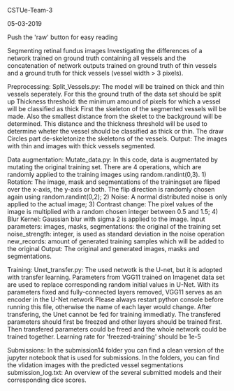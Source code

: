 CSTUe-Team-3

05-03-2019

Push the 'raw' button for easy reading

Segmenting retinal fundus images
Investigating the differences of a network trained on ground truth containing all vessels and the concatenation of network
outputs trained on ground truth of thin vessels and a ground truth for thick vessels (vessel width > 3 pixels).

Preprocessing:
	  Split_Vessels.py:
  		  The model will be trained on thick and thin vessels seperately. For this the ground truth of the data set should be
		  split up
		  Thickness threshold: the minimum amound of pixels for which a vessel will be classified as thick
		  First the skeleton of the segmented vessels will be made. Also the smallest distance from the skelet to the background
		  will be determined. This distance and the thickness threshold will be used to determine wheter the vessel should be
		  classified as thick or thin.
		  The draw Circles part de-skeletonize the skeletons of the vessels.
		  Output:
		        The images with thin and images with thick vessels segmented.
		

Data augmentation:
	  Mutate_data.py:
	    	In this code, data is augmentated by mutating the original training set.
		There are 4 operations, which are randomly applied to the training images using random.randint(0,3).
		    1) Rotation: The image, mask and segmentations of the trainingset are fliped over the x-axis, 
		       the y-axis or both. The flip direction is randomly chosen again using random.randint(0,2);
		    2) Noise: A normal distributed noise is only applied to the actual image;
		    3) Contrast change: The pixel values of the image is multiplied with a random chosen integer between 0.5 and 1.5;
		    4) Blur Kernel: Gaussian blur with sigma 2 is applied to the image.
		Input parameters:
		    images, masks, segmentations: the original of the training set
		    noise_strength: integer, is used as standard deviation in the noise operation
		    new_records: amount of generated training samples which will be added to the original
		Output:
	            The original and generated images, masks and segmentations.

Training:
  	Unet_transfer.py:
	    	The used netwotk is the U-net, but it is adopted with transfer learning.
		Parameters from VGG11 trained on Imagenet data set are used to replace corresponding random initial values in U-Net.
		With its parameters fixed and fully-connected layers removed, VGG11 serves as an encoder in the U-Net network
		Please always restart python console before running this file, otherwise the name of each layer would change.
		After transfering, the Unet cannot be fed for training immediatly.
		The transfered parameters should first be freezed and other layers should be trained first.
		Then transfered parameters could be freed and the whole network could be trained together.
		Learning rate for 'freezed-training' should be 1e-5

Submissions:
  	In the submission14 folder you can find a clean version of the jupyter notebook that is used for submissions.
	In the folders, you can find the vlidation images with the predicted vessel segmentations
	submission_log.txt:
	    	An overview of the several submitted models and their corresponding dice scores.
	
